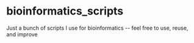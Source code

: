 bioinformatics_scripts
======================

Just a bunch of scripts I use for bioinformatics -- feel free to use, reuse, and improve
